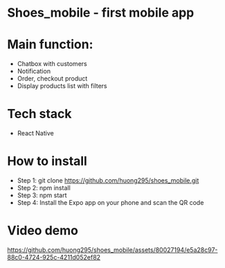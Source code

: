 # Shoes_mobile - first mobile app 
# Main function: 
- Chatbox with customers
- Notification
- Order, checkout product
- Display products list with filters
# Tech stack 
- React Native 
# How to install 
- Step 1: git clone https://github.com/huong295/shoes_mobile.git
- Step 2: npm install 
- Step 3: npm start 
- Step 4: Install the Expo app on your phone and scan the QR code 
# Video demo 
https://github.com/huong295/shoes_mobile/assets/80027194/e5a28c97-88c0-4724-925c-4211d052ef82

